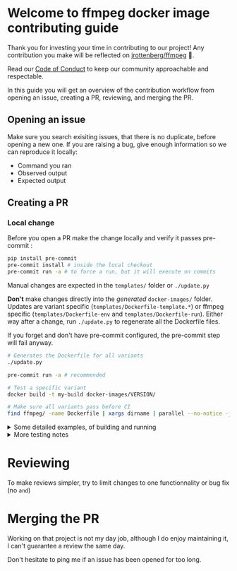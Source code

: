 # Welcome to ffmpeg docker image contributing guide <!-- omit in toc -->

Thank you for investing your time in contributing to our project! Any contribution you make will be reflected on [jrottenberg/ffmpeg](https://github.com/jrottenberg/ffmpeg) :tada:.

Read our [Code of Conduct](./CODE_OF_CONDUCT.md) to keep our community approachable and respectable.

In this guide you will get an overview of the contribution workflow from opening an issue, creating a PR, reviewing, and merging the PR.


## Opening an issue

Make sure you search exisiting issues, that there is no duplicate, before opening a new one. If you are raising a bug, give enough information so we can reproduce it locally:

- Command you ran
- Observed output
- Expected output


## Creating a PR

### Local change

Before you open a PR make the change locally and verify it passes pre-commit :


```sh
pip install pre-commit
pre-commit install # inside the local checkout
pre-commit run -a # to force a run, but it will execute on commits
```

Manual changes are expected in the `templates/` folder or `./update.py`

__Don't__ make changes directly into the _generated_ `docker-images/` folder. Updates are variant specific (`templates/Dockerfile-template.*`) or ffmpeg specific (`templates/Dockerfile-env` and `templates/Dockerfile-run`). Either way after a change, run `./update.py` to regenerate all the Dockerfile files.

If you forget and don't have pre-commit configured, the pre-commit step will fail anyway.


```sh
# Generates the Dockerfile for all variants
./update.py

pre-commit run -a # recommended

# Test a specific variant
docker build -t my-build docker-images/VERSION/

# Make sure all variants pass before CI
find ffmpeg/ -name Dockerfile | xargs dirname | parallel --no-notice -j 4 --results logs docker build -t {} {}
```

<details><summary>Some detailed examples, of building and running</summary>

If you are not running the amd64 platform, you may need to pass in the --platform flag to build with docker desktop
- 7.1-ubuntu2404

```sh
$ ./update.py; time docker build --platform linux/amd64 -t ffmpeg-7.1-ubuntu2404-desktop-build docker-images/7.1/ubuntu2404
$ docker run -it --rm --entrypoint='bash' --platform="linux/amd64" ffmpeg-7.1-ubuntu2404-desktop-build:latest
```

- 7.1-ubuntu2404-edge

```sh
$ ./update.py; time docker build --platform linux/amd64 -t ffmpeg-7.1-ubuntu2404-edge-desktop-build docker-images/7.1/ubuntu2404-edge
$ docker run -it --rm --entrypoint='bash' --platform="linux/amd64" ffmpeg-7.1-ubuntu2404-edge-desktop-build:latest
```

- 7.1-nvidia2404

```sh
$ ./update.py; time docker build --platform linux/amd64 -t ffmpeg-7.1-nvidia2404-desktop-build docker-images/7.1/nvidia2404
$ docker run -it --rm --entrypoint='bash' --platform="linux/amd64" ffmpeg-7.1-nvidia2404-desktop-build:latest
```

- vaapi2404
```sh
$ ./update.py; time docker build --platform linux/amd64 -t ffmpeg-7.1-vaapi2404-desktop-build docker-images/7.1/vaapi2404
$ docker run -it --rm --entrypoint='bash' --platform="linux/amd64" ffmpeg-7.1-vaapi2404-desktop-build:latest
```

- alpine320
```sh
$ ./update.py; time docker build --platform linux/amd64 -t ffmpeg-7.1-alpine320-desktop-build docker-images/7.1/alpine320
$ docker run -it --rm --entrypoint='bash' --platform="linux/amd64" ffmpeg-7.1-alpine320-desktop-build:latest
```

```sh
$ ./update.py; time docker build --platform linux/amd64 -t ffmpeg-7.1-scratch320-desktop-build docker-images/7.1/scratch320
$ docker run -it --rm --entrypoint='sh' --platform="linux/amd64" ffmpeg-7.1-scratch320-desktop-build:latest
```

</details>

<details><summary>More testing notes</summary>


```
1: simply run the image: which should output the ffmpeg help
`docker run -it --rm --platform="linux/amd64" ffmpeg-7.1-ubuntu2404-desktop-build:latest`

2: now run the image in bash
`docker run -it --rm --entrypoint=bash --platform="linux/amd64" ffmpeg-7.1-ubuntu2404-desktop-build:latest`

In the bash shell, run the following commands
   $ ffmpeg
   $ ffmpeg -h
   $ ldd `which ffmpeg`
   Note: this next command on alipne will need to be modified to look in '/usr/lib/' insteasd of '/usr/local/'
         but they are all there
   $ for i in ogg amr vorbis theora mp3lame opus vpx xvid fdk x264 x265;do echo $i; find /usr/local/ -name *$i*;done
   $ ffmpeg -buildconf

3: Convert an avi file to an mp4 file.
   `docker run --rm -v $(pwd):$(pwd) -w $(pwd) --platform="linux/amd64" ffmpeg-7.1-ubuntu2404-desktop-build:latest -i drop_video_1.avi outfile/dv_converted.mp4`

4: Convert a asf file to an mp4
   `docker run --rm -v $(pwd):$(pwd) -w $(pwd) --platform="linux/amd64" ffmpeg-7.1-ubuntu2404-desktop-build:latest -i MU_2_Discharge_Bottle___Inlet_to_Discharge.asf outfile/mpu2_discharge_bottle_converted.mp4`

```

</details>

# Reviewing


To make reviews simpler, try to limit changes to one functionnality or bug fix (no `and`)


# Merging the PR


Working on that project is not my day job, although I do enjoy maintaining it, I can't guarantee a review the same day.

Don't hesitate to ping me if an issue has been opened for too long.
